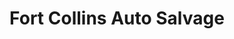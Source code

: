 ---
title: "Fort Collins Auto Salvage"
url: /fort-collins/fort-collins-auto-salvage/
shop: Autoteile
---